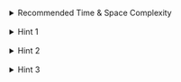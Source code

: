 <br>
<details class="hint-accordion">  
    <summary>Recommended Time & Space Complexity</summary>
    <p>
    You should aim for a solution with <code>O(n * (2^n))</code> time and <code>O(n)</code> space, where <code>n</code> is the size of the input array.
    </p>
</details>

<br>
<details class="hint-accordion">  
    <summary>Hint 1</summary>
    <p>
    A brute-force solution would be to create a <code>hash set</code>, which is used to detect duplicates, to get combinations without duplicates. Can you think of a better way without using a <code>hash set</code>? Maybe you should sort the input array and observe the recursive calls that are responsible for duplicate combinations.
    </p>
</details>

<br>
<details class="hint-accordion">  
    <summary>Hint 2</summary>
    <p>
    We can use backtracking to generate all combinations whose sum equals the given target. When the input array contains duplicate elements, it may result in duplicate combinations. To avoid this, we can sort the array. Why does sorting help? Because as we traverse the array from left to right, we form combinations with the current element. By skipping duplicate elements, we ensure that the same combinations are not repeated for identical elements. How can you implement this?
    </p>
</details>

<br>
<details class="hint-accordion">  
    <summary>Hint 3</summary>
    <p>
    We recursively traverse the given array starting at index <code>i</code>, with a variable <code>sum</code> representing the sum of the picked elements. We explore elements from <code>i</code> to the end of the array and extend the recursive path if adding the current element results in <code>sum <= target</code>. When we processed an element, we backtrack and proceed to the next distinct element, skipping any similar elements in the middle to avoid duplicate combinations.
    </p>
</details>